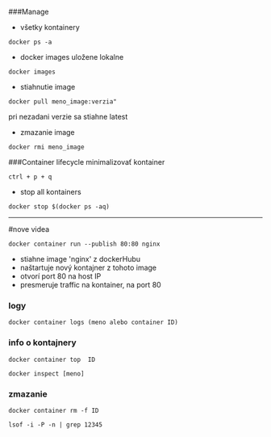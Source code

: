 ###Manage 


- všetky kontainery
````
docker ps -a 
````
- docker images uložene lokalne 
````
docker images 
````
- stiahnutie image 
````
docker pull meno_image:verzia"
````
pri nezadani verzie sa stiahne latest

-  zmazanie image
```` 
docker rmi meno_image
````

###Container lifecycle 
minimalizovať kontainer 
````
ctrl + p + q 
````
- stop all kontainers 
````
docker stop $(docker ps -aq)
````
-----------------------------------------
#nove videa

````
docker container run --publish 80:80 nginx
````
- stiahne image 'nginx' z dockerHubu
- naštartuje nový kontajner z tohoto image
- otvorí port 80 na host IP 
- presmeruje traffic na kontainer, na port 80 


### logy
````
docker container logs (meno alebo container ID) 
````

### info o kontajnery 
````
docker container top  ID 
````
````
docker inspect [meno]
````
### zmazanie 
````
docker container rm -f ID 

lsof -i -P -n | grep 12345
````




